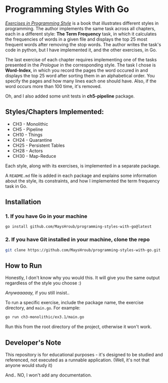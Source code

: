 # Programming Styles With Go

[*Exercises in Programming Style*](https://www.goodreads.com/book/show/23012704-exercises-in-programming-style) is a book that illustrates different styles in programming. The author implements the same task across all chapters, each in a different style: **The Term Frequency** task, in which it calculates the frequencies of words in a given file and displays the top 25 most frequent words after removing the stop words. The author writes the task's code in python, but I have implemented it, and the other exercises, in Go.

The last exercise of each chapter requires implementing one of the tasks presented in the *Prologue* in the corresponding style. The task I chose is **Word-Index**, in which you record the pages the word occured in and displays the top 25 word after sorting them in an alphabetical order. You specify the pages and how many lines each one should have. Also, if the word occurs more than 100 time, it's removed.

Oh, and I also added some unit tests in **ch5-pipeline** package.


## Styles/Chapters Implemented:

- CH3 - Monolithic
- CH5 - Pipeline
- CH10 - Things
- CH24 - Quarantine
- CH25 - Persistent Tables
- CH28 - Actors
- CH30 - Map-Reduce

Each style, along with its exercises, is implemented in a separate package. 

A `README.md` file is added in each package and explains some information about the style, its constraints, and how I implemented the term frequency task in Go.


## Installation

### 1. If you have Go in your machine
```sh
go install github.com/MaysHroub/programming-styles-with-go@latest
```

### 2. If you have Git installed in your machine, clone the repo
```sh
git clone https://github.com/MaysHroub/programming-styles-with-go.git
```


## How to Run

Honestly, I don't know why you would this. It will give you the same output regardless of the style you choose :)

*Anywaaaaay,* if you still insist..

To run a specific exercise, include the package name, the exercise directory, and `main.go`. For example:

```sh
go run ch3-monolithic/ex3.1/main.go
```

Run this from the root directory of the project, otherwise it won't work.


## Developer's Note

This repository is for educational purposes - it's designed to be studied and referenced, not executed as a runnable application. (Well, it's not that anyone would study it)

And.. NO, I won't add any documentation.




